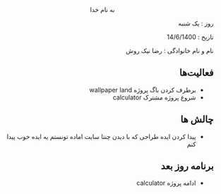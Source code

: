 
<div dir="rtl" align="center">
به نام خدا
</div>
<div dir="rtl" align="right">

روز : یک شنبه

تاریخ : 14/6/1400

نام و نام خانوادگی   : رضا نیک روش

## فعالیت‌ها
* برطرف کردن باگ پروژه wallpaper land
* شروع پروژه مشترک calculator
## چالش ها 
* پیدا کردن ایده طراحی که با دیدن چنتا سایت اماده تونستم یه ایده خوب پیدا کنم
## برنامه روز بعد
* ادامه پروژه calculator

</div>